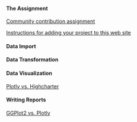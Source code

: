 #### The Assignment

[Community contribution assignment](contribution.html)

[Instructions for adding your project to this web site](https://github.com/jtr13/spring19/blob/master/README.md)

#### Data Import

#### Data Transformation

#### Data Visualization

[Plotly vs. Highcharter](kz2324_yz3383.html)

#### Writing Reports

[GGPlot2 vs. Plotly](https://y-yin.shinyapps.io/Explore_Stock_Charts/)
